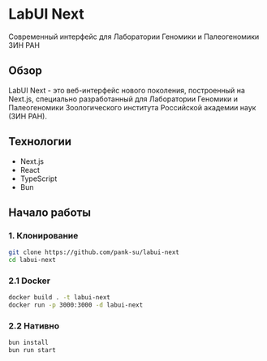 # LabUI Next

Современный интерфейс для Лаборатории Геномики и Палеогеномики ЗИН РАН

## Обзор

LabUI Next - это веб-интерфейс нового поколения, построенный на Next.js, специально разработанный для Лаборатории Геномики и Палеогеномики Зоологического института Российской академии наук (ЗИН РАН).

## Технологии

- Next.js
- React
- TypeScript
- Bun

## Начало работы


### 1. Клонирование

```bash
git clone https://github.com/pank-su/labui-next
cd labui-next
```

### 2.1 Docker

```sh
docker build . -t labui-next
docker run -p 3000:3000 -d labui-next
```

### 2.2 Нативно

```sh
bun install
bun run start
```

